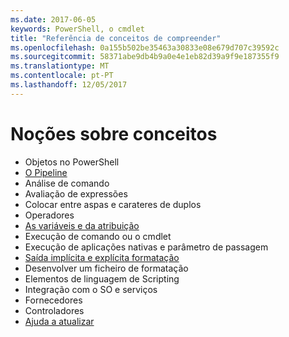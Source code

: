 ```yaml
---
ms.date: 2017-06-05
keywords: PowerShell, o cmdlet
title: "Referência de conceitos de compreender"
ms.openlocfilehash: 0a155b502be35463a30833e08e679d707c39592c
ms.sourcegitcommit: 58371abe9db4b9a0e4e1eb82d39a9f9e187355f9
ms.translationtype: MT
ms.contentlocale: pt-PT
ms.lasthandoff: 12/05/2017
---
```

# <a name="understanding-concepts"></a>Noções sobre conceitos

*  Objetos no PowerShell  
*  [O Pipeline](./fundamental/understanding-the-windows-powershell-pipeline.md)
*  Análise de comando
*  Avaliação de expressões
*  Colocar entre aspas e carateres de duplos
*  Operadores
*  [As variáveis e da atribuição](./fundamental/using-variables-to-store-objects.md)
*  Execução de comando ou o cmdlet
*  Execução de aplicações nativas e parâmetro de passagem
*  [Saída implícita e explícita formatação](./cookbooks/using-format-commands-to-change-output-view.md)
*  Desenvolver um ficheiro de formatação
*  Elementos de linguagem de Scripting
*  Integração com o SO e serviços
*  Fornecedores
*  Controladores
*  [Ajuda a atualizar](/powershell/module/Microsoft.PowerShell.Core/Update-Help)

